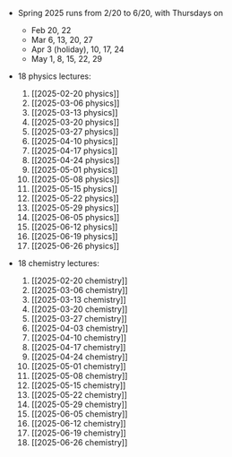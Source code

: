 - Spring 2025 runs from 2/20 to 6/20, with Thursdays on
	- Feb 20, 22
	- Mar 6, 13, 20, 27
	- Apr 3 (holiday), 10, 17, 24
	- May 1, 8, 15, 22, 29

- 18 physics lectures:
  1. [[2025-02-20 physics]]
  2. [[2025-03-06 physics]]
  3. [[2025-03-13 physics]]
  4. [[2025-03-20 physics]]
  5. [[2025-03-27 physics]]
  6. [[2025-04-10 physics]]
  7. [[2025-04-17 physics]]
  8. [[2025-04-24 physics]]
  9. [[2025-05-01 physics]]
  10. [[2025-05-08 physics]]
  11. [[2025-05-15 physics]]
  12. [[2025-05-22 physics]]
  13. [[2025-05-29 physics]]
  14. [[2025-06-05 physics]]
  15. [[2025-06-12 physics]]
  16. [[2025-06-19 physics]]
  17. [[2025-06-26 physics]]

- 18 chemistry lectures:
  1. [[2025-02-20 chemistry]]
  2. [[2025-03-06 chemistry]]
  3. [[2025-03-13 chemistry]]
  4. [[2025-03-20 chemistry]]
  5. [[2025-03-27 chemistry]]
  6. [[2025-04-03 chemistry]]
  7. [[2025-04-10 chemistry]]
  8. [[2025-04-17 chemistry]]
  9. [[2025-04-24 chemistry]]
  10. [[2025-05-01 chemistry]]
  11. [[2025-05-08 chemistry]]
  12. [[2025-05-15 chemistry]]
  13. [[2025-05-22 chemistry]]
  14. [[2025-05-29 chemistry]]
  15. [[2025-06-05 chemistry]]
  16. [[2025-06-12 chemistry]]
  17. [[2025-06-19 chemistry]]
  18. [[2025-06-26 chemistry]]
